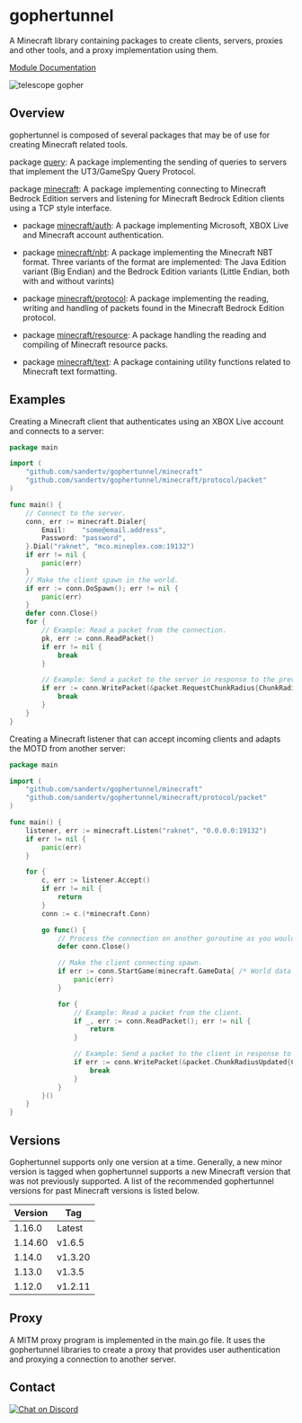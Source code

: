 # gophertunnel
A Minecraft library containing packages to create clients, servers, proxies and other tools, and a proxy implementation using them.

[Module Documentation](https://pkg.go.dev/mod/github.com/sandertv/gophertunnel)

![telescope gopher](https://github.com/Sandertv/gophertunnel/blob/master/gophertunnel_telescope_coloured.png)

## Overview
gophertunnel is composed of several packages that may be of use for creating Minecraft related tools.

package [query](https://pkg.go.dev/github.com/sandertv/gophertunnel/query?tab=doc): A package implementing the sending of queries
to servers that implement the UT3/GameSpy Query Protocol.

package [minecraft](https://pkg.go.dev/github.com/sandertv/gophertunnel/minecraft?tab=doc): A package implementing connecting
to Minecraft Bedrock Edition servers and listening for Minecraft Bedrock Edition clients using a TCP style interface.

* package [minecraft/auth](https://pkg.go.dev/github.com/sandertv/gophertunnel/minecraft/auth?tab=doc): A package implementing
Microsoft, XBOX Live and Minecraft account authentication.

* package [minecraft/nbt](https://pkg.go.dev/github.com/sandertv/gophertunnel/minecraft/nbt?tab=doc): A package implementing the
Minecraft NBT format. Three variants of the format are implemented: The Java Edition variant (Big Endian) and
the Bedrock Edition variants (Little Endian, both with and without varints)

* package [minecraft/protocol](https://pkg.go.dev/github.com/sandertv/gophertunnel/minecraft/protocol?tab=doc): A package
implementing the reading, writing and handling of packets found in the Minecraft Bedrock Edition protocol.

* package [minecraft/resource](https://pkg.go.dev/github.com/sandertv/gophertunnel/minecraft/resource?tab=doc): A package handling
the reading and compiling of Minecraft resource packs.

* package [minecraft/text](https://pkg.go.dev/github.com/sandertv/gophertunnel/minecraft/text?tab=doc): A package containing utility
functions related to Minecraft text formatting.

## Examples
Creating a Minecraft client that authenticates using an XBOX Live account and connects to a server:
```go
package main

import (
	"github.com/sandertv/gophertunnel/minecraft"
	"github.com/sandertv/gophertunnel/minecraft/protocol/packet"
)

func main() {
	// Connect to the server.
	conn, err := minecraft.Dialer{
		Email:    "some@email.address",
		Password: "password",
	}.Dial("raknet", "mco.mineplex.com:19132")
	if err != nil {
		panic(err)
	}
	// Make the client spawn in the world.
	if err := conn.DoSpawn(); err != nil {
		panic(err)
	}
	defer conn.Close()
	for {
		// Example: Read a packet from the connection.
		pk, err := conn.ReadPacket()
		if err != nil {
			break
		}

		// Example: Send a packet to the server in response to the previous packet.
		if err := conn.WritePacket(&packet.RequestChunkRadius{ChunkRadius: 32}); err != nil {
			break
		}
	}
}
```

Creating a Minecraft listener that can accept incoming clients and adapts the MOTD from another server:
```go
package main

import (
	"github.com/sandertv/gophertunnel/minecraft"
	"github.com/sandertv/gophertunnel/minecraft/protocol/packet"
)

func main() {
	listener, err := minecraft.Listen("raknet", "0.0.0.0:19132")
	if err != nil {
		panic(err)
	}

	for {
		c, err := listener.Accept()
		if err != nil {
			return
		}
		conn := c.(*minecraft.Conn)

		go func() {
			// Process the connection on another goroutine as you would with TCP connections.
			defer conn.Close()

			// Make the client connecting spawn.
			if err := conn.StartGame(minecraft.GameData{ /* World data here */ }); err != nil {
				panic(err)
			}

			for {
				// Example: Read a packet from the client.
				if _, err := conn.ReadPacket(); err != nil {
					return
				}

				// Example: Send a packet to the client in response to the previous packet.
				if err := conn.WritePacket(&packet.ChunkRadiusUpdated{ChunkRadius: 32}); err != nil {
					break
				}
			}
		}()
	}
}
```

## Versions
Gophertunnel supports only one version at a time. Generally, a new minor version is tagged when gophertunnel
supports a new Minecraft version that was not previously supported. A list of the recommended gophertunnel
versions for past Minecraft versions is listed below.

| Version | Tag     |
|---------|---------|
| 1.16.0  | Latest  |
| 1.14.60 | v1.6.5  |
| 1.14.0  | v1.3.20 |
| 1.13.0  | v1.3.5  |
| 1.12.0  | v1.2.11 |

## Proxy
A MITM proxy program is implemented in the main.go file. It uses the gophertunnel libraries to create a proxy
that provides user authentication and proxying a connection to another server.

## Contact
[![Chat on Discord](https://img.shields.io/badge/Chat-On%20Discord-738BD7.svg?style=for-the-badge)](https://discord.gg/evzQR4R)